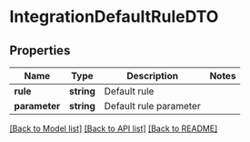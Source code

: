# IntegrationDefaultRuleDTO

## Properties
Name | Type | Description | Notes
------------ | ------------- | ------------- | -------------
**rule** | **string** | Default rule | 
**parameter** | **string** | Default rule parameter | 

[[Back to Model list]](../../README.md#documentation-for-models) [[Back to API list]](../../README.md#documentation-for-api-endpoints) [[Back to README]](../../README.md)

